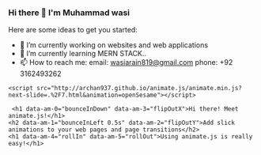 ### Hi there 👋 I'm Muhammad wasi

Here are some ideas to get you started:

- 🔭 I’m currently working on websites and web applications
- 🌱 I’m currently learning MERN STACK..
- 📫 How to reach me: 
email: wasiarain819@gmail.com
phone: +92 3162493262

<script src="https://archan937.github.io/animate.js/animate.min.js"></script>
    <script src="http://archan937.github.io/animate.js/animate.min.js?next-slide=.%2F7.html&animation=openSesame"></script>
    
     <h1 data-am-0="bounceInDown" data-am-3="flipOutX">Hi there! Meet animate.js!</h1>
    <h2 data-am-1="bounceInLeft 0.5s" data-am-2="flipOutY">Add slick animations to your web pages and page transitions</h2>
    <h1 data-am-4="rollIn" data-am-5="rollOut">Using animate.js is really easy!</h1>
